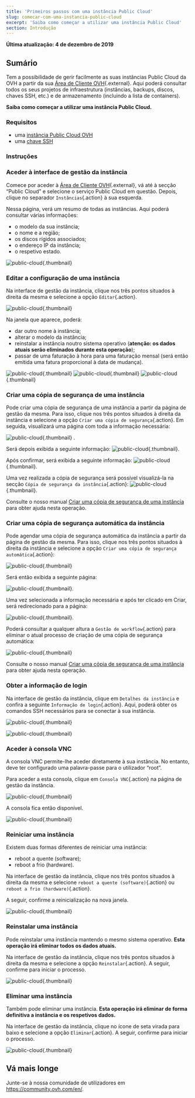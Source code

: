 ```yaml
---
title: 'Primeiros passos com uma instância Public Cloud'
slug: comecar-com-uma-instancia-public-cloud
excerpt: 'Saiba como começar a utilizar uma instância Public Cloud'
section: Introdução
---
```


**Última atualização: 4 de dezembro de 2019**

## Sumário

Tem a possibilidade de gerir facilmente as suas instâncias Public Cloud da OVH a partir da sua [Área de Cliente OVH](https://www.ovh.pt/auth/?action=gotomanager){.external}. Aqui poderá consultar todos os seus projetos de infraestrutura (instâncias, backups, discos, chaves SSH, etc.) e de armazenamento (incluindo a lista de containers).

**Saiba como começar a utilizar uma instância Public Cloud.**

### Requisitos

- uma [instância Public Cloud OVH](https://docs.ovh.com/pt/public-cloud/criar_uma_instancia_a_partir_do_espaco_cliente_ovh/)
- uma [chave SSH](https://docs.ovh.com/pt/public-cloud/criacao-de-chaves-ssh/)

### Instruções

### Aceder à interface de gestão da instância

Comece por aceder à [Área de Cliente OVH](https://www.ovh.pt/auth/?action=gotomanager){.external}, vá até à secção “Public Cloud” e selecione o serviço Public Cloud em questão. Depois, clique no separador `Instâncias`{.action} à sua esquerda.

Nessa página, verá um resumo de todas as instâncias. Aqui poderá consultar várias informações:

- o modelo da sua instância;
- o nome e a região;
- os discos rígidos associados;
- o endereço IP da instância;
- o respetivo estado.

![public-cloud](images/compute.png){.thumbnail}

### Editar a configuração de uma instância

Na interface de gestão da instância, clique nos três pontos situados à direita da mesma e selecione a opção `Editar`{.action}.

![public-cloud](images/edit.png){.thumbnail}

Na janela que aparece, poderá:

- dar outro nome à instância;
- alterar o modelo da instância; 
- reinstalar a instância noutro sistema operativo (**atenção: os dados atuais serão eliminados durante esta operação**);
- passar de uma faturação à hora para uma faturação mensal (será então emitida uma fatura proporcional à data de mudança).

![public-cloud](images/edit1.png){.thumbnail}
![public-cloud](images/edit2.png){.thumbnail}
![public-cloud](images/edit3.png){.thumbnail}

### Criar uma cópia de segurança de uma instância

Pode criar uma cópia de segurança de uma instância a partir da página de gestão da mesma.  Para isso, clique nos três pontos situados à direita da instância e selecione a opção `Criar uma cópia de segurança`{.action}. Em seguida, visualizará uma página com toda a informação necessária: 

![public-cloud](images/backup.png){.thumbnail} .

Será depois exibida a seguinte informação: ![public-cloud](images/backup1.png){.thumbnail}.

Após confirmar, será exibida a seguinte informação: ![public-cloud](images/backup2.png){.thumbnail}.

Uma vez realizada a cópia de segurança será possível visualizá-la na secção `Cópia de segurança da instância`{.action}: ![public-cloud](images/backup3.png){.thumbnail}.

Consulte o nosso manual [Criar uma cópia de segurança de uma instância](../guardar_copia_de_seguridad_de_una_instancia/) para obter ajuda nesta operação. 

### Criar uma cópia de segurança automática da instância

Pode agendar uma cópia de segurança automática da instância a partir da página de gestão da mesma. Para isso, clique nos três pontos situados à direita da instância e selecione a opção `Criar uma cópia de segurança automática`{.action}: 

![public-cloud](images/backupauto.png){.thumbnail}

Será então exibida a seguinte página: 

![public-cloud](images/backupauto1.png){.thumbnail}.

Uma vez selecionada a informação necessária e após ter clicado em Criar, será redirecionado para a página: 

![public-cloud](images/backupauto2.png){.thumbnail}.

Poderá consultar a qualquer altura a `Gestão de workflow`{.action} para eliminar o atual processo de criação de uma cópia de segurança automática: 

![public-cloud](images/backupautodelete.png){.thumbnail}

Consulte o nosso manual [Criar uma cópia de segurança de uma instância](../guardar_copia_de_seguridad_de_una_instancia/) para obter ajuda nesta operação. 

### Obter a informação de login

Na interface de gestão da instância, clique em `Detalhes da instância` e confira a seguinte `Informação de login`{.action}. Aqui, poderá obter os comandos SSH necessários para se conectar à sua instância.

![public-cloud](images/instancedetails1.png){.thumbnail}

![public-cloud](images/instancedetails.png){.thumbnail}

### Aceder à consola VNC

A consola VNC permite-lhe aceder diretamente à sua instância. No entanto, deve ter configurado uma palavra-passe para o utilizador “root”.

Para aceder a esta consola, clique em `Consola VNC`{.action} na página de gestão da instância.

![public-cloud](images/vnc.png){.thumbnail}

A consola fica então disponível.

![public-cloud](images/vnc1.png){.thumbnail}

### Reiniciar uma instância

Existem duas formas diferentes de reiniciar uma instância:

- reboot a quente (software);
- reboot a frio (hardware).

Na interface de gestão da instância, clique nos três pontos situados à direita da mesma e selecione `reboot a quente (software)`{.action} ou `reboot a frio (hardware)`{.action}.

A seguir, confirme a reinicialização na nova janela.

![public-cloud](images/reboot.png){.thumbnail}

### Reinstalar uma instância

Pode reinstalar uma instância mantendo o mesmo sistema operativo. **Esta operação irá eliminar todos os dados atuais.**

Na interface de gestão da instância, clique nos três pontos situados à direita da mesma e selecione a opção `Reinstalar`{.action}. A seguir, confirme para iniciar o processo.

![public-cloud](images/reinstall.png){.thumbnail}

### Eliminar uma instância

Também pode eliminar uma instância. **Esta operação irá eliminar de forma definitiva a instância e os respetivos dados.**

Na interface de gestão da instância, clique no ícone de seta virada para baixo e selecione a opção `Eliminar`{.action}. A seguir, confirme para iniciar o processo. 

![public-cloud](images/delete.png){.thumbnail}

## Vá mais longe

Junte-se à nossa comunidade de utilizadores em <https://community.ovh.com/en/>.
